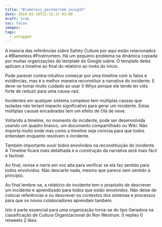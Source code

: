 ```yaml
---
title: "Blameless_postmortem_insigth"
date: 2019-05-10T22:15:37-03:00
draft: true
toc: false
images:
tags: 
  - untagged
---
```


A maioria das referências sobre Safety Culture por aqui estão relacionados a #Blameless #Postmortem. Há um pequeno problema na dinâmica copiada por muitas organizações do template do Google sobre. O template deles aplicam a timeline ao final do relatório ao invés do início.

Pode parecer contra-intuitivo começar por uma timeline com is fatos e evidências, mas é a melhor maneira reconstituir a narrativa do incidente. E deve-se tomar muito cuidado ao usar 5 Whys porque ele tende ter viés forte de reduzir para uma causa-raiz.



Incidentes em qualquer sistema complexo tem múltiplas causas que isoladas não teriam impacto significativo para gerar um incidente. Estas múltiplas causas encadeadas tem um efeito de Olá de neve.

Voltando a timeline, no momento do incidente, pode ser desenvolvida usando um quadro branco, um documento compartilhado ou Wiki. Não importa muito onde mas como a timeline seja concisa para que todos entendam enquanto resolvem o incidente.

Também importante ouvir todos envolvidos na reconstituição do incidente.  A Timeline ficará mais detalhada e a construção da narrativa será mais fácil e factível.

Ao final, revise e narre em voz alta para verificar se ela faz sentido para todos envolvidos. Não descarte nada, mesmo que parece sem sentido a princípio.

Ao final lembre-se, a relatório do incidente tem o propósito de descrever um incidente e aprendizado para todos que estão envolvidos. Não deixe de colocar referências e ou descrever os contextos dos sistemas e processos para que os novos colaboradores aprendam também.


Isto é parte essencial para uma organização torna-se do tipo Geradora na classificação de Cultura Organizacional do Ron Westrum.
0 replies 0 retweets 2 likes
